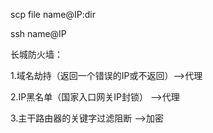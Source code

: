scp file name@IP:dir 

ssh name@IP

长城防火墙：

1.域名劫持（返回一个错误的IP或不返回）-->代理

2.IP黑名单（国家入口网关IP封锁）	 -->代理

3.主干路由器的关键字过滤阻断		 -->加密
